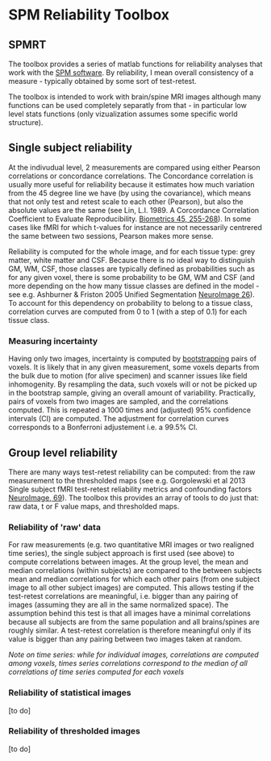 # SPM Reliability Toolbox

## SPMRT

The toolbox provides a series of matlab functions for reliability analyses that work with the [SPM software](http://www.fil.ion.ucl.ac.uk/spm/). By reliability, I mean overall consistency of a measure - typically obtained by some sort of test-retest.

The toolbox is intended to work with brain/spine MRI images although many functions can be used completely separatly from that - in particular low level stats functions (only vizualization assumes some specific world structure).

## Single subject reliability

At the indivudual level, 2 measurements are compared using either Pearson correlations or concordance correlations. The Concordance correlation is usually more useful for reliability because it estimates how much variation from the 45 degree line we have (by using the covariance), which means that not only test and retest scale to each other (Pearson), but also the absolute values are the same (see Lin, L.I. 1989. A Corcordance Correlation Coefficient to Evaluate Reproducibility. [Biometrics 45, 255-268](https://www.jstor.org/stable/2532051?seq=1#page_scan_tab_contents)). In some cases like fMRI for which t-values for instance are not necessarily centrered the same between two sessions, Pearson makes more sense.

Reliability is computed for the whole image, and for each tissue type: grey matter, white matter and CSF. Because there is no ideal way to distinguish GM, WM, CSF, those classes are typically defined as probabilities such as for any given voxel, there is some probability to be GM, WM and CSF (and more depending on the how many tissue classes are defined in the model - see e.g. Ashburner & Friston 2005 Unified Segmentation [NeuroImage 26](http://www.fil.ion.ucl.ac.uk/~karl/Unified%20segmentation.pdf)). To account for this dependency on probability to belong to a tissue class, correlation curves are computed from 0 to 1 (with a step of 0.1) for each tissue class.

### Measuring incertainty

Having only two images, incertainty is computed by [bootstrapping](https://en.wikipedia.org/wiki/Bootstrapping_(statistics)) pairs of voxels. It is likely that in any given measurement, some voxels departs from the bulk due to motion (for alive specimen) and scanner issues like field inhomogenity. By resampling the data, such voxels will or not be picked up in the bootstrap sample, giving an overall amount of variability. Practically, pairs of voxels from two images are sampled, and the correlations computed. This is repeated a 1000 times and (adjusted) 95% confidence intervals (CI) are computed. The adjustment for correlation curves corresponds to a Bonferroni adjustement i.e. a 99.5% CI.

## Group level reliability

There are many ways test-retest reliability can be computed: from the raw measurement to the thresholded maps (see e.g. Gorgolewski et al 2013 Single subject fMRI test-retest reliability metrics and confounding factors [NeuroImage, 69](https://www.ncbi.nlm.nih.gov/pubmed/23153967)). The toolbox this provides an array of tools to do just that: raw data, t or F value maps, and thresholded maps.

### Reliability of 'raw' data

For raw measurements (e.g. two quantitative MRI images or two realigned time series), the single subject approach is first used (see above) to compute correlations between images. At the group level, the mean and median correlations (within subjects) are compared to the between subjects mean and median correlations for which each other pairs (from one subject image to all other subject images) are computed. This allows testing if the test-retest correlations are meaningful, i.e. bigger than any pairing of images (assuming they are all in the same normalized space). The assumption behind this test is that all images have a minimal correlations because all subjects are from the same population and all brains/spines are roughly similar. A test-retest correlation is therefore meaningful only if its value is bigger than any pairing between two images taken at random.

_Note on time series: while for individual images, correlations are computed among voxels, times series correlations correspond to the median of all correlations of time series computed for each voxels_

### Reliability of statistical images

[to do]

### Reliability of thresholded images

[to do]
